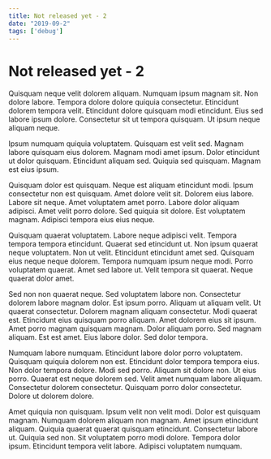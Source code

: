 ```yaml
---
title: Not released yet - 2
date: "2019-09-2"
tags: ['debug']
---
```


# Not released yet - 2

Quisquam neque velit dolorem aliquam. Numquam ipsum magnam sit. Non dolore labore. Tempora dolore dolore quiquia consectetur. Etincidunt dolorem tempora velit. Etincidunt dolore quisquam modi etincidunt. Eius sed labore ipsum dolore. Consectetur sit ut tempora quisquam. Ut ipsum neque aliquam neque.

Ipsum numquam quiquia voluptatem. Quisquam est velit sed. Magnam labore quisquam eius dolorem. Magnam modi amet ipsum. Dolor etincidunt ut dolor quisquam. Etincidunt aliquam sed. Quiquia sed quisquam. Magnam est eius ipsum.

Quisquam dolor est quisquam. Neque est aliquam etincidunt modi. Ipsum consectetur non est quisquam. Amet dolore velit sit. Dolorem eius labore. Labore sit neque. Amet voluptatem amet porro. Labore dolor aliquam adipisci. Amet velit porro dolore. Sed quiquia sit dolore. Est voluptatem magnam. Adipisci tempora eius eius neque.

Quisquam quaerat voluptatem. Labore neque adipisci velit. Tempora tempora tempora etincidunt. Quaerat sed etincidunt ut. Non ipsum quaerat neque voluptatem. Non ut velit. Etincidunt etincidunt amet sed. Quisquam eius neque neque dolorem. Tempora numquam ipsum neque modi. Porro voluptatem quaerat. Amet sed labore ut. Velit tempora sit quaerat. Neque quaerat dolor amet.

Sed non non quaerat neque. Sed voluptatem labore non. Consectetur dolorem labore magnam dolor. Est ipsum porro. Aliquam ut aliquam velit. Ut quaerat consectetur. Dolorem magnam aliquam consectetur. Modi quaerat est. Etincidunt eius quisquam porro aliquam. Amet dolorem eius sit ipsum. Amet porro magnam quisquam magnam. Dolor aliquam porro. Sed magnam aliquam. Est est amet. Eius labore dolor. Sed dolor tempora.

Numquam labore numquam. Etincidunt labore dolor porro voluptatem. Quisquam quiquia dolorem non est. Etincidunt dolor tempora tempora eius. Non dolor tempora dolore. Modi sed porro. Aliquam sit dolore non. Ut eius porro. Quaerat est neque dolorem sed. Velit amet numquam labore aliquam. Consectetur dolorem consectetur. Quisquam porro dolor consectetur. Dolore ut dolorem dolore.

Amet quiquia non quisquam. Ipsum velit non velit modi. Dolor est quisquam magnam. Numquam dolorem aliquam non magnam. Amet ipsum etincidunt aliquam. Quiquia quaerat quaerat quisquam etincidunt. Consectetur labore ut. Quiquia sed non. Sit voluptatem porro modi dolore. Tempora dolor ipsum. Etincidunt tempora velit labore. Adipisci voluptatem numquam.
